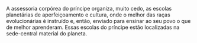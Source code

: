 ﻿A assessoria corpórea do príncipe organiza, muito cedo, as escolas planetárias de aperfeiçoamento e cultura, onde o melhor das raças evolucionárias é instruído e, então, enviado para ensinar ao seu povo o que de melhor aprenderam. Essas escolas do príncipe estão localizadas na sede-central material do planeta.